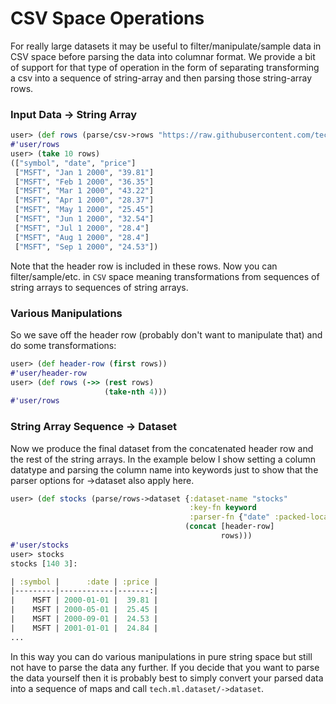 # CSV Space Operations

For really large datasets it may be useful to filter/manipulate/sample data in CSV
space before parsing the data into columnar format.  We provide a bit of support for
that type of operation in the form of separating transforming a csv into a sequence
of string-array and then parsing those string-array rows.


### Input Data -> String Array

```clojure
user> (def rows (parse/csv->rows "https://raw.githubusercontent.com/techascent/tech.ml.dataset/master/test/data/stocks.csv"))
#'user/rows
user> (take 10 rows)
(["symbol", "date", "price"]
 ["MSFT", "Jan 1 2000", "39.81"]
 ["MSFT", "Feb 1 2000", "36.35"]
 ["MSFT", "Mar 1 2000", "43.22"]
 ["MSFT", "Apr 1 2000", "28.37"]
 ["MSFT", "May 1 2000", "25.45"]
 ["MSFT", "Jun 1 2000", "32.54"]
 ["MSFT", "Jul 1 2000", "28.4"]
 ["MSFT", "Aug 1 2000", "28.4"]
 ["MSFT", "Sep 1 2000", "24.53"])
```

Note that the header row is included in these rows.  Now you can filter/sample/etc. in
`CSV` space meaning transformations from sequences of string arrays to sequences of
string arrays.


### Various Manipulations


So we save off the header row (probably don't want to manipulate that) and do some
transformations:

```clojure
user> (def header-row (first rows))
#'user/header-row
user> (def rows (->> (rest rows)
                     (take-nth 4)))
#'user/rows
```

### String Array Sequence -> Dataset


Now we produce the final dataset from the concatenated header row
and the rest of the string arrays.  In the example below I show setting a column
datatype and parsing the column name into keywords just to show that the parser options
for ->dataset also apply here.

```clojure
user> (def stocks (parse/rows->dataset {:dataset-name "stocks"
                                        :key-fn keyword
                                        :parser-fn {"date" :packed-local-date}}
                                       (concat [header-row]
                                               rows)))
#'user/stocks
user> stocks
stocks [140 3]:

| :symbol |      :date | :price |
|---------|------------|-------:|
|    MSFT | 2000-01-01 |  39.81 |
|    MSFT | 2000-05-01 |  25.45 |
|    MSFT | 2000-09-01 |  24.53 |
|    MSFT | 2001-01-01 |  24.84 |
...
```

In this way you can do various manipulations in pure string space but still not have
to parse the data any further.  If you decide that you want to parse the data yourself
then it is probably best to simply convert your parsed data into a sequence of maps and
call `tech.ml.dataset/->dataset`.
